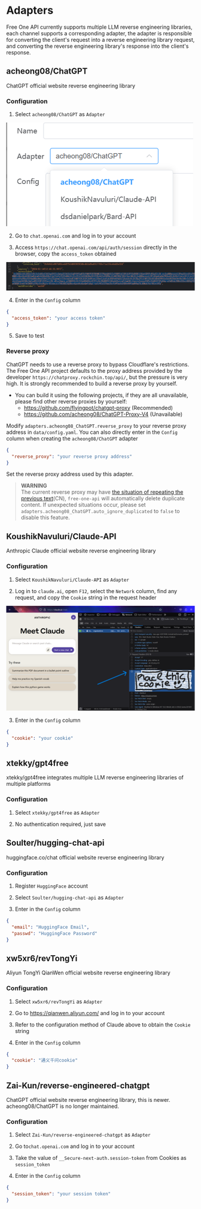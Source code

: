 # Adapters

Free One API currently supports multiple LLM reverse engineering libraries, each channel supports a corresponding adapter, the adapter is responsible for converting the client's request into a reverse engineering library request, and converting the reverse engineering library's response into the client's response.

## acheong08/ChatGPT

ChatGPT official website reverse engineering library

### Configuration

1. Select `acheong08/ChatGPT` as `Adapter`

![select adapter](assets/select_adapter.png)

2. Go to `chat.openai.com` and log in to your account

3. Access `https://chat.openai.com/api/auth/session` directly in the browser, copy the `access_token` obtained

![Alt text](assets/get_actoken.png)

4. Enter in the `Config` column

```json
{
  "access_token": "your access token"
}
```

5. Save to test

### Reverse proxy

ChatGPT needs to use a reverse proxy to bypass Cloudflare's restrictions. The Free One API project defaults to the proxy address provided by the developer `https://chatproxy.rockchin.top/api/`, but the pressure is very high. It is strongly recommended to build a reverse proxy by yourself.

* You can build it using the following projects, if they are all unavailable, please find other reverse proxies by yourself:
  - https://github.com/flyingpot/chatgpt-proxy (Recommended)
  - https://github.com/acheong08/ChatGPT-Proxy-V4 (Unavailable)

Modify `adapters.acheong08_ChatGPT.reverse_proxy` to your reverse proxy address in `data/config.yaml`.
You can also directly enter in the `Config` column when creating the `acheong08/ChatGPT` adapter

```json
{
  "reverse_proxy": "your reverse proxy address"
}
```

Set the reverse proxy address used by this adapter.

> **WARNING**  
> The current reverse proxy may have [the situation of repeating the previous text](https://github.com/RockChinQ/free-one-api/issues/75)(CN), `free-one-api` will automatically delete duplicate content. If unexpected situations occur, please set `adapters.acheong08_ChatGPT.auto_ignore_duplicated` to `false` to disable this feature.

## KoushikNavuluri/Claude-API

Anthropic Claude official website reverse engineering library

### Configuration

1. Select `KoushikNavuluri/Claude-API` as `Adapter`

2. Log in to `claude.ai`, open `F12`, select the `Network` column, find any request, and copy the `Cookie` string in the request header

![claude_get_cookie](assets/claude_cookie.png)

3. Enter in the `Config` column

```json
{
  "cookie": "your cookie"
}
```

## xtekky/gpt4free

xtekky/gpt4free integrates multiple LLM reverse engineering libraries of multiple platforms

### Configuration

1. Select `xtekky/gpt4free` as `Adapter`

2. No authentication required, just save

## Soulter/hugging-chat-api

huggingface.co/chat official website reverse engineering library

### Configuration

1. Register `HuggingFace` account

2. Select `Soulter/hugging-chat-api` as `Adapter`

3. Enter in the `Config` column

```json
{
  "email": "HuggingFace Email",
  "passwd": "HuggingFace Password"
}
```

## xw5xr6/revTongYi

Aliyun TongYi QianWen official website reverse engineering library

### Configuration

1. Select `xw5xr6/revTongYi` as `Adapter`

2. Go to <https://qianwen.aliyun.com/> and log in to your account

3. Refer to the configuration method of Claude above to obtain the `Cookie` string

4. Enter in the `Config` column

```json
{
  "cookie": "通义千问cookie"
}
```

## Zai-Kun/reverse-engineered-chatgpt

ChatGPT official website reverse engineering library, this is newer. acheong08/ChatGPT is no longer maintained.

### Configuration

1. Select `Zai-Kun/reverse-engineered-chatgpt` as `Adapter`

2. Go to`chat.openai.com` and log in to your account

3. Take the value of `__Secure-next-auth.session-token` from Cookies as `session_token`

4. Enter in the `Config` column

```json
{
  "session_token": "your session token"
}
```